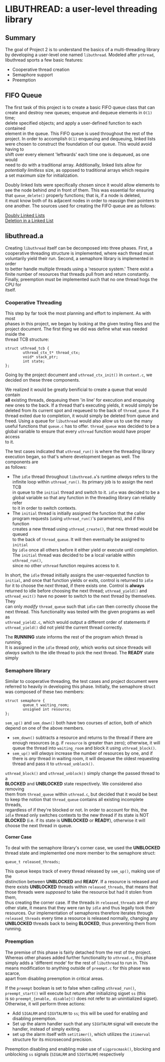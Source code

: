 # LIBUTHREAD: a user-level threading library

## Summary
The goal of Project 2 is to understand the basics of a multi-threading library  
by developing a user-level one named `libuthread`. Modeled after `pthread`,  
libuthread sports a few basic features:

- Cooperative thread creation
- Semaphore support
- Preemption

## FIFO Queue
The first task of this project is to create a basic FIFO queue class that can  
create and destroy new queues; enqueue and dequeue elements in `O(1)` time;  
delete specified objects; and apply a user-defined function to each contained  
element in the queue. This FIFO queue is used throughout the rest of the  
project. In order to accomplish `O(1)` enqueuing and dequeuing, linked lists  
were chosen to construct the foundation of our queue. This would avoid having to  
shift over every element 'leftwards' each time one is dequeued, as one would   
need to do with a traditional array. Additionally, linked lists allow for  
*potentially limitless* size, as opposed to traditional arrays which require  
a set maximum size for initialization.

Doubly linked lists were specifically chosen since it would allow elements to  
see the node behind *and* in front of them. This was essential for ensuring   
that `queue_delete()` properly functions; that is, if a node is deleted,  
it must know both of its adjacent nodes in order to reassign their pointers to  
one another. The sources used for creating the FIFO queue are as follows:

[Doubly Linked Lists](https://www.tutorialspoint.com/data_structures_algorithms/doubly_linked_list_algorithm.htm)  
[Deletion in a Linked List](https://www.geeksforgeeks.org/deletion-in-linked-list/)

## libuthread.a
Creating `libuthread` itself can be decomposed into three phases. First, a  
cooperative threading structure is implemented, where each thread must  
voluntarily yield their run. Second, a semaphore library is implemented in order  
to better handle multiple threads using a 'resource system.' There exist a  
finite number of resources that threads pull from and return constantly.  
Finally, preemption must be implemented such that no one thread hogs the CPU for  
itself.

### Cooperative Threading
This step by far took the most planning and effort to implement. As with most  
phases in this project, we began by looking at the given testing files and the  
project document. The first thing we did was define what was needed inside the  
thread TCB structure:

```
struct uthread_tcb {
        uthread_ctx_t* thread_ctx;
        void* stack_ptr;
        int state;
};
```

Going by the project document and `uthread_ctx_init()` in `context.c`, we  
decided on these three components.

We realized it would be greatly benificial to create a queue that would contain  
**all** existing threads, dequeuing them 'in line' for execution and enqueuing  
new ones to the back. If a thread that's executing yields, it would simply be  
deleted from its current spot and requeued to the back of `thread_queue`. If a  
thread exited due to completion, it would simply be deleted from queue and  
freed. Using a queue for `libuthread` would also allow us to use the many  
useful functions that `queue.c` has to offer. `thread_queue` was decided to be a  
global variable to ensure that every `uthread` function would have proper access  
to it.

The test cases indicated that `uthread_run()` is where the threading library  
execution began, so that's where development began as well. The components are  
as follows:  
- The `idle` thread throughout `libuthread.a`'s runtime *always* refers to the  
infinite loop within `uthread_run()`. Its primary job is to assign the next TCB  
in queue to the `initial` thread and switch to it. `idle` was decided to be a  
global variable so that any function in the threading library can reliably refer  
to it in order to switch contexts.  
- The `initial` thread is initially assigned the function that the caller  
program requests (using `uthread_run()`'s parameters), and if this function  
creates a new thread using `uthread_create()`, that new thread would be queued  
to the back of `thread_queue`. It will then eventually be assigned to `initial`  
by `idle` once all others before it either yield or execute until completion.  
The `initial` thread was decided to be a local variable within `uthread_run()`,  
since no other `uthread` function requires access to it.

In short, the `idle` thread initially assigns the user-requested function to  
`initial`, and once that function yields or exits, control is returned to `idle`  
for it to choose the *next* thread, if there exists one. Control is **always**  
returned to idle before choosing the next thread; `uthread_yield()` and  
`uthread_exit()` have no power to switch to the next thread by themselves. They  
can only *modify* `thread_queue` such that `idle` can then correctly choose the  
next thread. This functionality was tested with the given programs as well as  
`uthread_yield2.c`, which would output a different order of statements if  
`uthread_yield()` did not yield the current thread correctly.

The **RUNNING** state informs the rest of the program which thread is running.  
It is assigned in the `idle` thread *only*, which works out since threads will  
*always* switch to the idle thread to pick the next thread. The **READY** state  
simply 

### Semaphore library
Similar to cooperative threading, the test cases and project document were  
referred to heavily in developing this phase. Initially, the semaphore struct  
was composed of these two members:

```
struct semaphore {
        queue_t waiting_room;
        unsigned int resource;
};
```

`sem_up()` and `sem_down()` both have two courses of action, both of which  
depend on one of the above members. 

- `sem_down()` subtracts a resource and returns to the thread if there are  
enough resources (e.g. if `resource` is greater than zero); otherwise, it will  
queue the thread into `waiting_room` and block it using `uthread_block()`.  
- `sem_up()` will *always* increase the number of resources by one, and if  
there is *any* thread in waiting room, it will dequeue the oldest requesting  
thread and pass it to `uthread_unblock()`.

`uthread_block()` and `uthread_unblock()` simply change the passed thread to a  
**BLOCKED** and **UNBLOCKED** state respectively. We considered also removing  
them from `thread_queue` within `uthread.c`, but decided that it would be best  
to keep the notion that `thread_queue` contains all existing incomplete threads,  
regardless of if they're blocked or not. In order to account for this, the  
`idle` thread only switches contexts to the new thread if its state is NOT  
**BLOCKED** (i.e. if its state is **UNBLOCKED** or **READY**), otherwise it will  
choose the next thread in queue.

#### Corner Case

To deal with the semaphore library's corner case, we used the **UNBLOCKED**  
thread state and implemented one more member to the semaphore struct:  

```
queue_t released_threads;
```

This queue keeps track of every thread released by `sem_up()`, making use of the     
distinction between **UNBLOCKED** and **READY**. If a resource is released and  
there exists **UNBLOCKED** threads within `released_threads`, that means that  
those threads were *supposed* to take the resource but had it stolen from them,  
thus creating the corner case. If the threads in `released_threads` are of any  
other state, it means that they were ran by `idle` and thus legally took their  
resources. Our implementation of semaphores therefore iterates through  
`released_threads` every time a resource is released normally, changing any  
**UNBLOCKED** threads back to being **BLOCKED**, thus preventing them from  
running.

### Preemption
The premise of this phase is fairly detached from the rest of the project.  
Whereas other phases added further functionality to `uthread.c`, this phase  
simply adds a 'different mode' for the rest of `libuthread` to run in. This  
means modification to anything outside of `preempt.c` for this phase was scarce,  
apart from disabling preemption in critical areas.

If the `preempt` boolean is set to false when calling `uthread_run()`,  
`preempt_start()` will execute but return after initializing sigset `ss` (this  
is so `preempt_{enable, disable}()` does not refer to an uninitialized sigset).  
Otherwise, it will perform three actions:  

- Add `SIGALRM` and `SIGVTALRM` to `ss`; this will be used for enabling and  
disabling preemption.
- Set up the alarm handler such that any `SIGVTALRM` signal will execute the  
handler, instead of simply exiting.  
- set up the alarm itself with `setitimer()`, which utilizes the `itimerval`  
structure for its microsecond precision.  

Preemption disabling and enabling make use of `sigprocmask()`, blocking and  
unblocking `ss` signals (`SIGALRM` and `SIGVTALRM`) respectively
